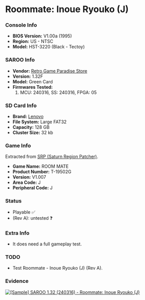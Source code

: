 # Roommate: Inoue Ryouko (J)

### Console Info

- <b>BIOS Version:</b> V1.00a (1995)
- <b>Region:</b> US - NTSC
- <b>Model:</b> HST-3220 (Black - Tectoy)

### SAROO Info

- <b>Vendor:</b> [Retro Game Paradise Store](https://s.click.aliexpress.com/e/_DlCqvfB)
- <b>Version:</b> 1.32F
- <b>Model:</b> Green Card
- <b>Firmwares Tested:</b>
  1. MCU: 240316, SS: 240316, FPGA: 05

### SD Card Info

- <b>Brand:</b> [Lenovo](https://s.click.aliexpress.com/e/_DBowUFx)
- <b>File System:</b> Large FAT32
- <b>Capacity:</b> 128 GB
- <b>Cluster Size:</b> 32 kb

### Game Info

Extracted from [SRP (Saturn Region Patcher)](https://segaxtreme.net/resources/saturn-region-patcher.81/download).

- <b>Game Name:</b> ROOM MATE
- <b>Product Number:</b> T-19502G
- <b>Version:</b> V1.007
- <b>Area Code:</b> J
- <b>Peripheral Code:</b> J

### Status

- Playable :white_check_mark:
- (Rev A): untested :question:

### Extra Info

- It does need a full gameplay test.

### TODO

- Test Roommate - Inoue Ryouko (J) (Rev A).

### Evidence

[![[Sample] SAROO 1.32 (240316) - Roommate: Inoue Ryouko (J)](https://img.youtube.com/vi/VPSlbuV935Y/0.jpg)](https://www.youtube.com/watch?v=VPSlbuV935Y)
